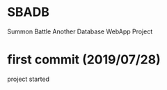 # SBADB
Summon Battle Another Database WebApp  Project


# first commit (2019/07/28)
project started

